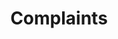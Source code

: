 ---
title: Complaints
longTitle: 'Complaints'
tags:
- gccommon
french:
- "[[Plainte]]"
usedFor:
- "[[Grievances]]"
relatedTerm:
- "[[Appeals]]"
- "[[Claims]]"
---